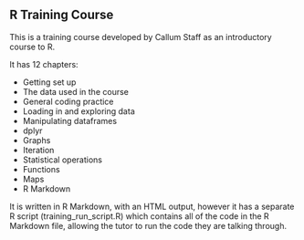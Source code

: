 ## R Training Course

This is a training course developed by Callum Staff as an introductory course to R.

It has 12 chapters:

* Getting set up
* The data used in the course
* General coding practice
* Loading in and exploring data
* Manipulating dataframes
* dplyr
* Graphs
* Iteration
* Statistical operations
* Functions
* Maps
* R Markdown

It is written in R Markdown, with an HTML output, however it has a separate R script (training_run_script.R) which contains all of the code in the R Markdown file, allowing the tutor to run the code they are talking through.
